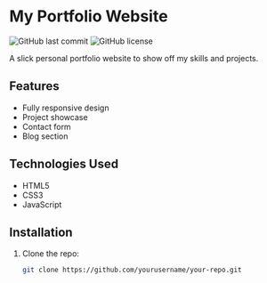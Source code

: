 # My Portfolio Website
![GitHub last commit](https://img.shields.io/github/last-commit/Akash-rengaraj/Portfolio-Website)
![GitHub license](https://img.shields.io/github/license/Akash-rengaraj/Portfolio-Website)

A slick personal portfolio website to show off my skills and projects.

## Features
- Fully responsive design
- Project showcase
- Contact form
- Blog section

## Technologies Used
- HTML5
- CSS3
- JavaScript

## Installation
1. Clone the repo:
   ```sh
   git clone https://github.com/yourusername/your-repo.git
